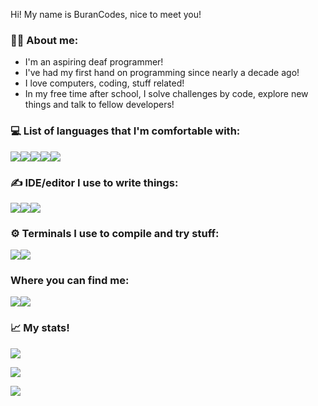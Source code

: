 Hi! My name is BuranCodes, nice to meet you!

### :man_technologist: About me:

- I'm an aspiring deaf programmer!
- I've had my first hand on programming since nearly a decade ago!
- I love computers, coding, stuff related!
- In my free time after school, I solve challenges by code, explore new things and talk to fellow developers!

### :computer: List of languages that I'm comfortable with: 

![](https://img.shields.io/badge/C-00599C?style=for-the-badge&logo=c&logoColor=white)![](https://img.shields.io/badge/Python-FFD43B?style=for-the-badge&logo=python&logoColor=blue)![](https://img.shields.io/badge/C%2B%2B-00599C?style=for-the-badge&logo=c%2B%2B&logoColor=white)![](https://img.shields.io/badge/Rust-000000?style=for-the-badge&logo=rust&logoColor=white)![](https://img.shields.io/badge/zig-F7A41D?style=for-the-badge&logo=zig&logoColor=white)

### :writing_hand: IDE/editor I use to write things:

![](https://img.shields.io/badge/VSCode-0078D4?style=for-the-badge&logo=visual%20studio%20code&logoColor=white)![](https://img.shields.io/badge/VIM-%2311AB00.svg?&style=for-the-badge&logo=vim&logoColor=white)![](https://img.shields.io/badge/Visual_Studio-5C2D91?style=for-the-badge&logo=visual%20studio&logoColor=white)

### :gear: Terminals I use to compile and try stuff:

![](https://img.shields.io/badge/windows%20terminal-4D4D4D?style=for-the-badge&logo=windows%20terminal&logoColor=white)![](https://img.shields.io/badge/GNU%20Bash-4EAA25?style=for-the-badge&logo=GNU%20Bash&logoColor=white)

### Where you can find me:

<a href="https://www.codewars.com/users/BuranCodes">![](https://img.shields.io/badge/Codewars-B1361E?style=for-the-badge&logo=Codewars&logoColor=white)</a><a href="https://twitter.com/BuranCodes">![](https://img.shields.io/badge/Twitter-1DA1F2?style=for-the-badge&logo=twitter&logoColor=white)</a>

### :chart_with_upwards_trend: My stats!

![](https://github-readme-stats-git-masterrstaa-rickstaa.vercel.app/api?username=BuranCodes)

![](https://github-readme-stats.vercel.app/api/top-langs/?username=BuranCodes&layout=compact)

![](https://komarev.com/ghpvc/?username=BuranCodes&color=red&style=flat-square)
